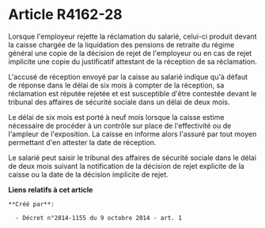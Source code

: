 # Article R4162-28

Lorsque l'employeur rejette la réclamation du salarié, celui-ci produit devant la caisse chargée de la liquidation des
pensions de retraite du régime général une copie de la décision de rejet de l'employeur ou en cas de rejet implicite une
copie du justificatif attestant de la réception de sa réclamation. 

L'accusé de réception envoyé par la caisse au salarié indique qu'à défaut de réponse dans le délai de six mois à compter de
la réception, sa réclamation est réputée rejetée et est susceptible d'être contestée devant le tribunal des affaires de
sécurité sociale dans un délai de deux mois. 

Le délai de six mois est porté à neuf mois lorsque la caisse estime nécessaire de procéder à un contrôle sur place de
l'effectivité ou de l'ampleur de l'exposition. La caisse en informe alors l'assuré par tout moyen permettant d'en attester la
date de réception. 

Le salarié peut saisir le tribunal des affaires de sécurité sociale dans le délai de deux mois suivant la notification de la
décision de rejet explicite de la caisse ou la date de la décision implicite de rejet.

**Liens relatifs à cet article**

	**Créé par**:

	  - Décret n°2014-1155 du 9 octobre 2014 - art. 1
